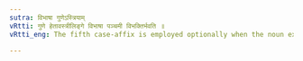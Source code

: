 ```yaml
---
sutra: विभाषा गुणेऽस्त्रियाम्
vRtti: गुणे हेतावस्त्रीलिङ्गे विभाषा पञ्चमी विभक्तिर्भवति ॥
vRtti_eng: The fifth case-affix is employed optionally when the noun expresses an attribute, being the cause of an action, and not being of the feminine gender.

---
```

